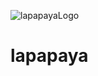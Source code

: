 ![lapapayaLogo](https://cloud.githubusercontent.com/assets/6016780/26314201/d78da6fe-3ed2-11e7-9d08-f4820b715f37.png)
# lapapaya
